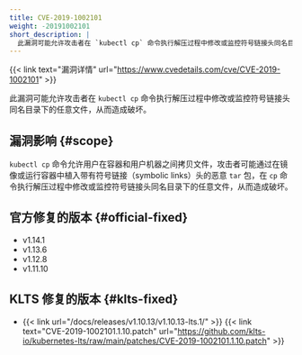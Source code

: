 ```yaml
---
title: CVE-2019-1002101
weight: -20191002101
short_description: |
  此漏洞可能允许攻击者在 `kubectl cp` 命令执行解压过程中修改或监控符号链接头同名目录下的任意文件，从而造成破坏。
---
```


{{< link text="漏洞详情" url="https://www.cvedetails.com/cve/CVE-2019-1002101" >}}

此漏洞可能允许攻击者在 `kubectl cp` 命令执行解压过程中修改或监控符号链接头同名目录下的任意文件，从而造成破坏。

## 漏洞影响 {#scope}

`kubectl cp` 命令允许用户在容器和用户机器之间拷贝文件，攻击者可能通过在镜像或运行容器中植入带有符号链接（symbolic links）头的恶意 `tar` 包，在 `cp` 命令执行解压过程中修改或监控符号链接头同名目录下的任意文件，从而造成破坏。

## 官方修复的版本 {#official-fixed}

- v1.14.1
- v1.13.6
- v1.12.8
- v1.11.10

## KLTS 修复的版本 {#klts-fixed}

- {{< link url="/docs/releases/v1.10.13/v1.10.13-lts.1/" >}} {{< link text="CVE-2019-1002101.1.10.patch" url="https://github.com/klts-io/kubernetes-lts/raw/main/patches/CVE-2019-1002101.1.10.patch" >}}
